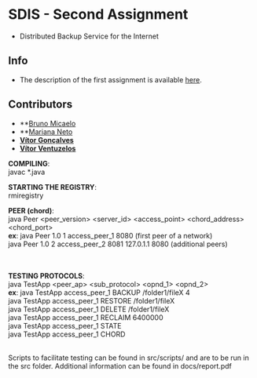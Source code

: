 # SDIS - Second Assignment
* Distributed Backup Service for the Internet

## Info
* The description of the first assignment is available [here](https://paginas.fe.up.pt/~pfs/aulas/sd2020/projs/proj2/proj2.html).

## Contributors
* **[Bruno Micaelo]()
* **[Mariana Neto]()
* **[Vítor Gonçalves](https://github.com/vitorhugo13)**
* **[Vítor Ventuzelos](https://github.com/BerserkingIdiot)**


**COMPILING**: <br>javac *.java

**STARTING THE REGISTRY**: <br>rmiregistry

**PEER (chord)**:<br>
java Peer <peer_version> <server_id> <access_point> <chord_address> <chord_port><br>
**ex**: java Peer 1.0 1 access_peer_1 8080 (first peer of a network)<br>
        java Peer 1.0 2 access_peer_2 8081 127.0.1.1 8080 (additional peers)

<br><br>
**TESTING PROTOCOLS**:<br>
java TestApp <peer_ap> <sub_protocol> <opnd_1> <opnd_2><br>
**ex**: java TestApp access_peer_1 BACKUP /folder1/fileX 4<br>
        java TestApp access_peer_1 RESTORE /folder1/fileX<br>
        java TestApp access_peer_1 DELETE /folder1/fileX<br>
        java TestApp access_peer_1 RECLAIM 6400000<br>
        java TestApp access_peer_1 STATE<br>
        java TestApp access_peer_1 CHORD<br><br>

Scripts to facilitate testing can be found in src/scripts/ and are to be run in the src folder. Additional information can be found in docs/report.pdf
